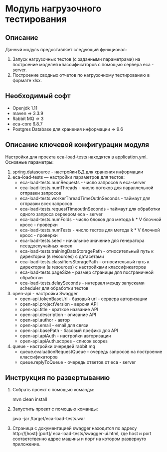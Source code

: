Модуль нагрузочного тестирования
========================================

Описание
----------------------------------------
Данный модуль предоставляет следующий функционал:

1. Запуск нагрузочных тестов (с заданными параметрами) на построение моделей классификаторов с помощью сервера eca - server. 
2. Построение сводных отчетов по нагрузочному тестированию в формате xlsx.

Необходимый софт
----------------------------------------
* Openjdk 1.11
* maven => 3.3.9
* Rabbit MQ => 3
* eca-core 6.8.7
* Postgres Database для хранения информации => 9.6

Описание ключевой конфигурации модуля
----------------------------------------
Настройки для проекта eca-load-tests находятся в application.yml. Основные параметры:
1) spring.datasource - настройки БД для хранения информации
2) eca-load-tests — настройки параметров для тестов:
   * eca-load-tests.numRequests - число запросов в eca-server
   * eca-load-tests.numThreads - число потоков для параллельной отправки запросов
   * eca-load-tests.workerThreadTimeOutInSeconds - таймаут для отправки всех запросов
   * eca-load-tests.requestTimeoutInSeconds - таймаут для обработки одного запроса сервером eca - server
   * eca-load-tests.numFolds -  число блоков для метода k * V блочной кросс - проверки
   * eca-load-tests.numTests - число тестов для метода k * V блочной кросс - проверки
   * eca-load-tests.seed - начальное значение для генератора псевдослучайных чисел
   * eca-load-tests.trainingDataStoragePath - относительный путь к директории (в resources) с датасетами
   * eca-load-tests.classifiersStoragePath - относительный путь к директории (в resources) с настройками классификаторов
   * eca-load-tests.pageSize - размер страницы для постраничной обработки
   * eca-load-tests.delaySeconds - интервал между запусками scheduler для обработки тестов
3) open-api - настройки Swagger
   * open-api.tokenBaseUrl - базовый url - сервера авторизации
   * open-api.projectVersion - версия API
   * open-api.title - краткое название API
   * open-api.description - описание API
   * open-api.author - автор
   * open-api.email - email для связи
   * open-api.basePath - базовый префикс для API
   * open-api.apiAuth - настройки авторизации
   * open-api.apiAuth.scopes - список scopes
4) queue - настройки очередей rabbit mq
   * queue.evaluationRequestQueue - очередь запросов на построение классификаторов
   * queue.replyToQueue - очередь ответов от eca - server

Инструкция по развертыванию
----------------------------------------

1. Собрать проект с помощью команды:
    
   mvn clean install

2. Запустить проект с помощью команды:

    java -jar /target/eca-load-tests.war
         
3. Страница с документацией swagger находится по адресу http://[host]:[port]/ eca-load-tests/swagger-ui.html, где host и port
соответственно адрес машины и порт на котором развернуто приложение.
